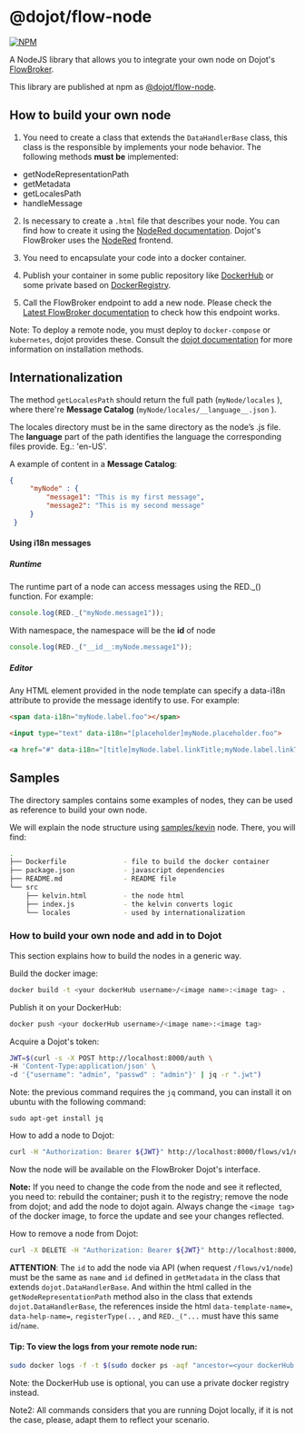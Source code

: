 # @dojot/flow-node

[![NPM](https://nodei.co/npm/@dojot/flow-node.png?mini=true)](https://npmjs.org/package/@dojot/flow-node)

A NodeJS library that allows you to integrate your own node on Dojot's [FlowBroker](https://github.com/dojot/flowbroker).

This library are published at npm as [@dojot/flow-node](https://npmjs.org/package/@dojot/flow-node).

## How to build your own node

1) You need to create a class that extends the `DataHandlerBase` class, this
class is the responsible by implements your node behavior. The following methods
__must be__ implemented:
  - getNodeRepresentationPath
  - getMetadata
  - getLocalesPath
  - handleMessage

2) Is necessary to create a `.html` file that describes your node. You can find how to create it using the [NodeRed documentation](https://nodered.org/docs/creating-nodes/). Dojot's FlowBroker uses the [NodeRed](https://nodered.org/) frontend.


3) You need to encapsulate your code into a docker container.

4) Publish your container in some public repository like [DockerHub](https://hub.docker.com/) or some private based on [DockerRegistry](https://docs.docker.com/registry).

5) Call the FlowBroker endpoint to add a new node. Please check the [Latest FlowBroker documentation](https://dojot.github.io/flowbroker/apiary_latest.html) to check
how this endpoint works.

Note: To deploy a remote node, you must deploy to `docker-compose` or `kubernetes`, dojot provides these. Consult the
[dojot documentation](https://dojotdocs.readthedocs.io)
for more information on installation methods.

## Internationalization

The method `getLocalesPath`  should return the full path (`myNode/locales` ),
where there're __Message Catalog__ (`myNode/locales/__language__.json` ).

The locales directory must be in the same directory as the node’s .js file.
The __language__ part of the path identifies the language the corresponding files provide. Eg.: 'en-US'.

A example of content in a  __Message Catalog__:

```json 
{
     "myNode" : {
         "message1": "This is my first message",
         "message2": "This is my second message"
     }
 }
```

#### Using i18n messages 

##### Runtime 
The runtime part of a node can access messages using the RED._() function. For example:

```javascript 
console.log(RED._("myNode.message1"));
```

With namespace, the namespace will be the __id__ of node
```javascript 
console.log(RED._("__id__:myNode.message1"));
```

##### Editor 

Any HTML element provided in the node template can specify a data-i18n attribute to provide the message identify to use. For example:

```html 
<span data-i18n="myNode.label.foo"></span>

<input type="text" data-i18n="[placeholder]myNode.placeholder.foo">

<a href="#" data-i18n="[title]myNode.label.linkTitle;myNode.label.linkText"></a>
```

## Samples

The directory samples contains some examples of nodes, they can be used as reference to build your own node.

We will explain the node structure using [samples/kevin](./samples/kevin) node. There, you will find:

``` sh
.
├── Dockerfile              - file to build the docker container
├── package.json            - javascript dependencies
├── README.md               - README file
└── src
    ├── kelvin.html         - the node html
    ├── index.js            - the kelvin converts logic
    └── locales             - used by internationalization
```

### How to build your own node and add in to Dojot

This section explains how to build the nodes in a generic way.


Build the docker image:
```sh
docker build -t <your dockerHub username>/<image name>:<image tag> .
```

Publish it on your DockerHub:
```sh
docker push <your dockerHub username>/<image name>:<image tag>
```

Acquire a Dojot's token:
```sh
JWT=$(curl -s -X POST http://localhost:8000/auth \
-H 'Content-Type:application/json' \
-d '{"username": "admin", "passwd" : "admin"}' | jq -r ".jwt")
```

Note: the previous command requires the `jq` command, you can install it on ubuntu
with the following command:
```
sudo apt-get install jq
```

How to add a node to Dojot:

```sh
curl -H "Authorization: Bearer ${JWT}" http://localhost:8000/flows/v1/node -H 'content-type: application/json' -d '{"image": "<your dockerHub username>/<node name>:<image tag>", "id":"<node name>"}'
```
Now the node will be available on the FlowBroker Dojot's interface.

**Note:** If you need to change the code from the node and see it reflected, you need to:  rebuild the container; push it to the registry; remove the node from dojot; and add the node to dojot again. Always change the `<image tag>` of the docker image, to force the update and see your changes reflected.

How to remove a node from Dojot:

```sh
curl -X DELETE -H "Authorization: Bearer ${JWT}" http://localhost:8000//flows/v1/node/<node name> -H 'content-type: application/json'
```


**ATTENTION**: The `id` to add the node via API (when request `/flows/v1/node`) must be the same as `name` and `id` defined in `getMetadata` in the class that extends `dojot.DataHandlerBase`. And within the html called in the `getNodeRepresentationPath` method also in the class that extends `dojot.DataHandlerBase`, the references inside the html `data-template-name=`, `data-help-name=`, `registerType(..` ,  and `RED._("...` must have this same `id`/`name`.


#### Tip: To view the logs from your remote node run:

```sh
sudo docker logs -f -t $(sudo docker ps -aqf "ancestor=<your dockerHub username>/<node name>:<unique-id>")
```

Note: the DockerHub use is optional, you can use a private docker registry instead.

Note2: All commands considers that you are running Dojot locally, if it is not
the case, please, adapt them to reflect your scenario.
